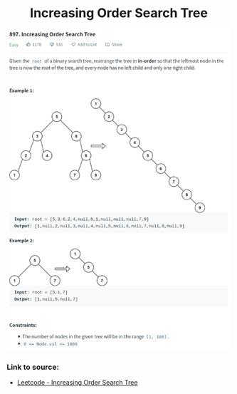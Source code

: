 <h1 align="center">Increasing Order Search Tree</h1>

![alt text](https://raw.githubusercontent.com/matthew01lokiet/Github-repos-images/main/Algs/Tree/3hi0wkf3_o.png)

### Link to source: 
- <a href="https://leetcode.com/problems/increasing-order-search-tree/">Leetcode - Increasing Order Search Tree</a>

